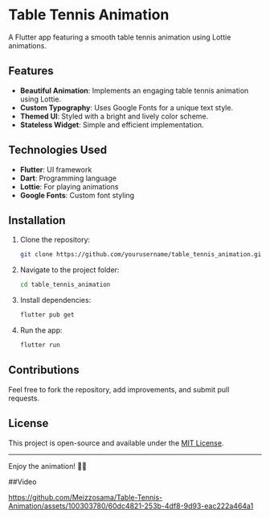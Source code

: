 # Table Tennis Animation

A Flutter app featuring a smooth table tennis animation using Lottie animations.

## Features

- **Beautiful Animation**: Implements an engaging table tennis animation using Lottie.
- **Custom Typography**: Uses Google Fonts for a unique text style.
- **Themed UI**: Styled with a bright and lively color scheme.
- **Stateless Widget**: Simple and efficient implementation.

## Technologies Used

- **Flutter**: UI framework
- **Dart**: Programming language
- **Lottie**: For playing animations
- **Google Fonts**: Custom font styling

## Installation

1. Clone the repository:
   ```sh
   git clone https://github.com/yourusername/table_tennis_animation.git
   ```
2. Navigate to the project folder:
   ```sh
   cd table_tennis_animation
   ```
3. Install dependencies:
   ```sh
   flutter pub get
   ```
4. Run the app:
   ```sh
   flutter run
   ```

## Contributions

Feel free to fork the repository, add improvements, and submit pull requests.

## License

This project is open-source and available under the [MIT License](LICENSE).

---
Enjoy the animation! 🏓🚀

##Video


https://github.com/Meizzosama/Table-Tennis-Animation/assets/100303780/60dc4821-253b-4df8-9d93-eac222a464a1

